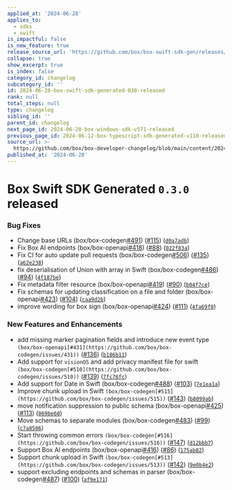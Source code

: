 ```yaml
---
applied_at: '2024-06-28'
applies_to:
  - sdks
  - swift
is_impactful: false
is_new_feature: true
release_source_url: 'https://github.com/box/box-swift-sdk-gen/releases/tag/0.3.0'
collapse: true
show_excerpt: true
is_index: false
category_id: changelog
subcategory_id: ''
id: 2024-06-28-box-swift-sdk-generated-030-released
rank: null
total_steps: null
type: changelog
sibling_id: ''
parent_id: changelog
next_page_id: 2024-06-28-box-windows-sdk-v571-released
previous_page_id: 2024-06-12-box-typescript-sdk-generated-v110-released
source_url: >-
  https://github.com/box/box-developer-changelog/blob/main/content/2024/06-28-box-swift-sdk-generated-030-released.md
published_at: '2024-06-28'
---
```

# Box Swift SDK Generated `0.3.0` released

### Bug Fixes

* Change base URLs (box/box-codegen[#491][1]) ([#115][2]) ([`d0a7adb`][3])
* Fix Box AI endpoints (box/box-openapi[#418][4]) ([#88][5]) ([`022f83a`][6])
* Fix CI for auto update pull requests (box/box-codegen[#506][7]) ([#135][8]) ([`a62e238`][9])
* fix deserialisation of Union with array in Swift (box/box-codegen[#486][10]) ([#94][11]) ([`4f187be`][12])
* Fix metadata filter resource (box/box-openapi[#419][13]) ([#90][14]) ([`b04f7ce`][15])
* Fix schemas for updating classification on a file and folder (box/box-openapi[#423][16]) ([#104][17]) ([`caa9d2b`][18])
* improve wording for box sign (box/box-openapi[#424][19]) ([#111][20]) ([`4fa69f0`][21])

### New Features and Enhancements

* add missing marker pagination fields and introduce new event type `(box/box-openapi[#431](https://github.com/box/box-codegen/issues/431))` ([#136][22]) ([`b186b11`][23])
* Add support for `visionOS` and add privacy manifest file for swift `(box/box-codegen[#510](https://github.com/box/box-codegen/issues/510))` ([#139][24]) ([`7fc76fc`][25])
* Add support for Date in Swift (box/box-codegen[#488][26]) ([#103][27]) ([`7e1ea1a`][28])
* Improve chunk upload in Swift `(box/box-codegen[#515](https://github.com/box/box-codegen/issues/515))` ([#143][29]) ([`b8099ab`][30])
* move notification suppression to public schema (box/box-openapi[#425][31]) ([#113][32]) ([`069be60`][33])
* Move schemas to separate modules (box/box-codegen[#483][34]) ([#99][35]) ([`c7a8506`][36])
* Start throwing common errors `(box/box-codegen[#516](https://github.com/box/box-codegen/issues/516))` ([#147][37]) ([`d12bbb7`][38])
* Support Box AI endpoints (box/box-openapi[#416][39]) ([#86][40]) ([`175ab82`][41])
* Support chunk upload in Swift `(box/box-codegen[#513](https://github.com/box/box-codegen/issues/513))` ([#142][42]) ([`9e0b4e2`][43])
* support excluding endpoints and schemas in parser (box/box-codegen[#487][44]) ([#100][45]) ([`af9e171`][46])

[1]: https://github.com/box/box-codegen/issues/491

[2]: https://github.com/box/box-codegen/issues/115

[3]: https://github.com/box/box-codegen/commit/d0a7adb201c823313f0a5de25fa4fc5469590c97

[4]: https://github.com/box/box-codegen/issues/418

[5]: https://github.com/box/box-codegen/issues/88

[6]: https://github.com/box/box-codegen/commit/022f83aaa7fbe3f4292a06527875123ecc7b99f0

[7]: https://github.com/box/box-codegen/issues/506

[8]: https://github.com/box/box-codegen/issues/135

[9]: https://github.com/box/box-codegen/commit/a62e238534cb625dbc98cbe59c98939c78b74f4a

[10]: https://github.com/box/box-codegen/issues/486

[11]: https://github.com/box/box-codegen/issues/94

[12]: https://github.com/box/box-codegen/commit/4f187bed1e88c93c1258be8723a39b45129ff21f

[13]: https://github.com/box/box-codegen/issues/419

[14]: https://github.com/box/box-codegen/issues/90

[15]: https://github.com/box/box-codegen/commit/b04f7ceee9bca4f1f19d66401f38636e7737b4b1

[16]: https://github.com/box/box-codegen/issues/423

[17]: https://github.com/box/box-codegen/issues/104

[18]: https://github.com/box/box-codegen/commit/caa9d2b7d0a6c2728f543fa19acb7859f21fb5c9

[19]: https://github.com/box/box-codegen/issues/424

[20]: https://github.com/box/box-codegen/issues/111

[21]: https://github.com/box/box-codegen/commit/4fa69f01ca3a2a7fc8dcdc71cbecb03c469a83e6

[22]: https://github.com/box/box-codegen/issues/136

[23]: https://github.com/box/box-codegen/commit/b186b11a2c591cd4fdd3b50733750a7bb4ec94e9

[24]: https://github.com/box/box-codegen/issues/139

[25]: https://github.com/box/box-codegen/commit/7fc76fc1799db0a50ad22eb047d013c4597c5277

[26]: https://github.com/box/box-codegen/issues/488

[27]: https://github.com/box/box-codegen/issues/103

[28]: https://github.com/box/box-codegen/commit/7e1ea1af553cc8458eb9026c777608f7929e686d

[29]: https://github.com/box/box-codegen/issues/143

[30]: https://github.com/box/box-codegen/commit/b8099ab41ea5b8706e14285a0f9db2fd3c0a7a6d

[31]: https://github.com/box/box-codegen/issues/425

[32]: https://github.com/box/box-codegen/issues/113

[33]: https://github.com/box/box-codegen/commit/069be60613889b45b396bbe22262c5f8df32b158

[34]: https://github.com/box/box-codegen/issues/483

[35]: https://github.com/box/box-codegen/issues/99

[36]: https://github.com/box/box-codegen/commit/c7a85069544c28e2be918eafd9e240f39660ead3

[37]: https://github.com/box/box-codegen/issues/147

[38]: https://github.com/box/box-codegen/commit/d12bbb7d06bd3fcf39c31e316f1047065b56baac

[39]: https://github.com/box/box-codegen/issues/416

[40]: https://github.com/box/box-codegen/issues/86

[41]: https://github.com/box/box-codegen/commit/175ab82c18dc390bcd4c8e20aea8e405a2e31c4d

[42]: https://github.com/box/box-codegen/issues/142

[43]: https://github.com/box/box-codegen/commit/9e0b4e26a9283b5900ae0fe0fa858394b732f51b

[44]: https://github.com/box/box-codegen/issues/487

[45]: https://github.com/box/box-codegen/issues/100

[46]: https://github.com/box/box-codegen/commit/af9e171c101703c98ff9a53093d7fc9c306137d9